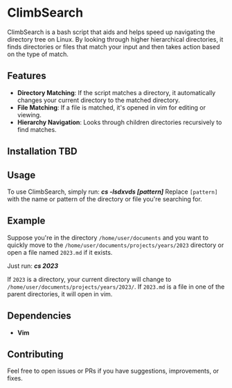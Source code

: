 # ClimbSearch

ClimbSearch is a bash script that aids and helps speed up navigating the directory tree on Linux. By looking through higher hierarchical directories, it finds directories or files that match your input and then takes action based on the type of match.

## Features

- **Directory Matching**: If the script matches a directory, it automatically changes your current directory to the matched directory.
- **File Matching**: If a file is matched, it's opened in vim for editing or viewing.
- **Hierarchy Navigation**: Looks through children directories recursively to find matches.

## Installation TBD


## Usage

To use ClimbSearch, simply run: ***cs -lsdxvds [pattern]***
Replace `[pattern]` with the name or pattern of the directory or file you're searching for.

## Example

Suppose you're in the directory `/home/user/documents` and you want to quickly move to the `/home/user/documents/projects/years/2023` directory or open a file named `2023.md` if it exists.

Just run: ***cs 2023***

If `2023` is a directory, your current directory will change to `/home/user/documents/projects/years/2023/`. If `2023.md` is a file in one of the parent directories, it will open in vim.

## Dependencies

- **Vim**

## Contributing

Feel free to open issues or PRs if you have suggestions, improvements, or fixes.



